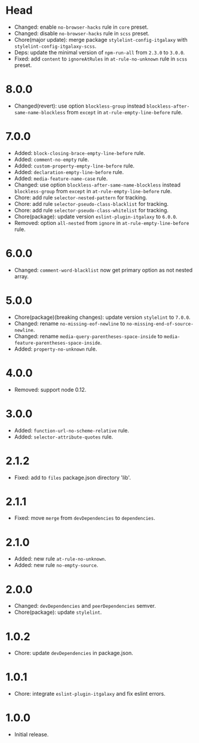 # Head

- Changed: enable `no-browser-hacks` rule in `core` preset.
- Changed: disable `no-browser-hacks` rule in `scss` preset.
- Chore(major update): merge package `stylelint-config-itgalaxy` with `stylelint-config-itgalaxy-scss`.
- Deps: update the minimal version of `npm-run-all` from `2.3.0` to `3.0.0`.
- Fixed: add `content` to `ignoreAtRules` in `at-rule-no-unknown` rule in `scss` preset.

# 8.0.0

- Changed(revert): use option `blockless-group` instead `blockless-after-same-name-blockless` from `except` in `at-rule-empty-line-before` rule.

# 7.0.0

- Added: `block-closing-brace-empty-line-before` rule.
- Added: `comment-no-empty` rule.
- Added: `custom-property-empty-line-before` rule.
- Added: `declaration-empty-line-before` rule.
- Added: `media-feature-name-case` rule.
- Changed: use option `blockless-after-same-name-blockless` instead `blockless-group` from `except` in `at-rule-empty-line-before` rule.
- Chore: add rule `selector-nested-pattern` for tracking.
- Chore: add rule `selector-pseudo-class-blacklist` for tracking.
- Chore: add rule `selector-pseudo-class-whitelist` for tracking.
- Chore(package): update version `eslint-plugin-itgalaxy` to `6.0.0`.
- Removed: option `all-nested` from `ignore` in `at-rule-empty-line-before` rule.

# 6.0.0

- Changed: `comment-word-blacklist` now get primary option as not nested array.

# 5.0.0

- Chore(package)(breaking changes): update version `stylelint` to `7.0.0`.
- Changed: rename `no-missing-eof-newline` to `no-missing-end-of-source-newline`.
- Changed: rename `media-query-parentheses-space-inside` to `media-feature-parentheses-space-inside`.
- Added: `property-no-unknown` rule.

# 4.0.0

- Removed: support node 0.12.

# 3.0.0

- Added: `function-url-no-scheme-relative` rule.
- Added: `selector-attribute-quotes` rule.

# 2.1.2

- Fixed: add to `files` package.json directory 'lib'.

# 2.1.1

- Fixed: move `merge` from `devDependencies` to `dependencies`.

# 2.1.0

- Added: new rule `at-rule-no-unknown`.
- Added: new rule `no-empty-source`.

# 2.0.0

- Changed: `devDependencies` and `peerDependencies` semver.
- Chore(package): update `stylelint`.

# 1.0.2

- Chore: update `devDependencies` in package.json.

# 1.0.1

- Chore: integrate `eslint-plugin-itgalaxy` and fix eslint errors.

# 1.0.0

- Initial release.
